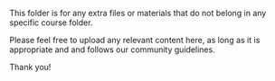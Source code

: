 This folder is for any extra files or materials that do not belong in any specific course folder.

Please feel free to upload any relevant content here, as long as it is appropriate and and follows our community guidelines.

Thank you!